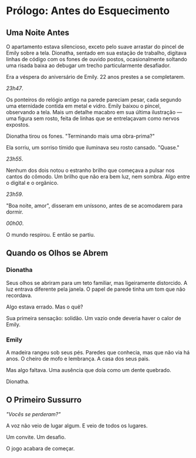 # Prólogo: Antes do Esquecimento

## Uma Noite Antes

O apartamento estava silencioso, exceto pelo suave arrastar do pincel de Emily sobre a tela. Dionatha, sentado em sua estação de trabalho, digitava linhas de código com os fones de ouvido postos, ocasionalmente soltando uma risada baixa ao debugar um trecho particularmente desafiador.

Era a véspera do aniversário de Emily. 22 anos prestes a se completarem.

*23h47*. 

Os ponteiros do relógio antigo na parede pareciam pesar, cada segundo uma eternidade contida em metal e vidro. Emily baixou o pincel, observando a tela. Mais um detalhe macabro em sua última ilustração — uma figura sem rosto, feita de linhas que se entrelaçavam como nervos expostos.

Dionatha tirou os fones. "Terminando mais uma obra-prima?"

Ela sorriu, um sorriso tímido que iluminava seu rosto cansado. "Quase."

*23h55*.

Nenhum dos dois notou o estranho brilho que começava a pulsar nos cantos do cômodo. Um brilho que não era bem luz, nem sombra. Algo entre o digital e o orgânico.

*23h59*.

"Boa noite, amor", disseram em uníssono, antes de se acomodarem para dormir.

*00h00*.

O mundo respirou. E então se partiu.

## Quando os Olhos se Abrem

### Dionatha

Seus olhos se abriram para um teto familiar, mas ligeiramente distorcido. A luz entrava diferente pela janela. O papel de parede tinha um tom que não recordava.

Algo estava errado. Mas o quê?

Sua primeira sensação: solidão. Um vazio onde deveria haver o calor de Emily.

### Emily

A madeira rangeu sob seus pés. Paredes que conhecia, mas que não via há anos. O cheiro de mofo e lembrança. A casa dos seus pais.

Mas algo faltava. Uma ausência que doía como um dente quebrado.

Dionatha.

## O Primeiro Sussurro

*"Vocês se perderam?"*

A voz não veio de lugar algum. E veio de todos os lugares.

Um convite. Um desafio.

O jogo acabara de começar.
